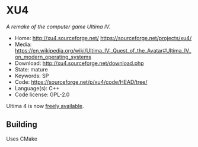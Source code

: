 # XU4

_A remake of the computer game Ultima IV._

- Home: http://xu4.sourceforge.net/ https://sourceforge.net/projects/xu4/
- Media: <https://en.wikipedia.org/wiki/Ultima_IV:_Quest_of_the_Avatar#Ultima_IV_on_modern_operating_systems>
- Download: http://xu4.sourceforge.net/download.php
- State: mature
- Keywords: SP
- Code: https://sourceforge.net/p/xu4/code/HEAD/tree/
- Language(s): C++
- Code license: GPL-2.0

Ultima 4 is now [freely available](https://www.gog.com/game/ultima_4).

## Building

Uses CMake
